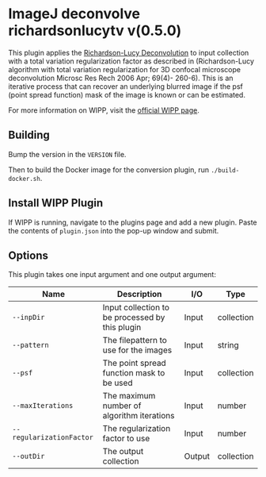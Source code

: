 # ImageJ deconvolve richardsonlucytv v(0.5.0)

This plugin applies the [Richardson-Lucy Deconvolution](https://en.wikipedia.org/wiki/Richardson%E2%80%93Lucy_deconvolution) to input collection with
a total variation regularization factor as described in (Richardson-Lucy
algorithm with total variation regularization for 3D confocal microscope
deconvolution Microsc Res Rech 2006 Apr; 69(4)- 260-6). This is an iterative
process that can recover an underlying blurred image if the psf
(point spread function) mask of the image is known or can be estimated.

For more information on WIPP, visit the [official WIPP page](https://isg.nist.gov/deepzoomweb/software/wipp).

## Building

Bump the version in the `VERSION` file.

Then to build the Docker image for the conversion plugin, run
`./build-docker.sh`.

## Install WIPP Plugin

If WIPP is running, navigate to the plugins page and add a new plugin.
Paste the contents of `plugin.json` into the pop-up window and submit.

## Options

This plugin takes one input argument and one output argument:

| Name                     | Description                                     | I/O    | Type       |
| ------------------------ | ----------------------------------------------- | ------ | ---------- |
| `--inpDir`               | Input collection to be processed by this plugin | Input  | collection |
| `--pattern`              | The filepattern to use for the images           | Input  | string     |
| `--psf`                  | The point spread function mask to be used       | Input  | collection |
| `--maxIterations`        | The maximum number of algorithm iterations      | Input  | number     |
| `--regularizationFactor` | The regularization factor to use                | Input  | number     |
| `--outDir`               | The output collection                           | Output | collection |
